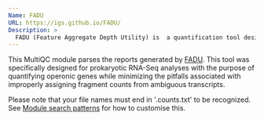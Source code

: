 ```yaml
---
Name: FADU
URL: https://igs.github.io/FADU/
Description: >
  FADU (Feature Aggregate Depth Utility) is  a quantification tool designed specifically for prokaryotic RNA-Seq analyses.
---
```


This MultiQC module parses the reports generated by [FADU](https://igs.github.io/FADU/). This tool was specifically designed for prokaryotic RNA-Seq analyses with the purpose of quantifying operonic genes while minimizing the pitfalls associated with improperly assigning fragment counts from ambiguous transcripts.

Please note that your file names must end in '.counts.txt' to be recognized. See [Module search patterns](#module-search-patterns) for how to customise this.
